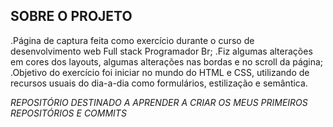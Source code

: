 SOBRE O PROJETO
------------------------------------------------------
.Página de captura feita como exercício durante o curso de desenvolvimento web Full stack Programador Br;
.Fiz algumas alterações em cores dos layouts, algumas alterações nas bordas e no scroll da página;
.Objetivo do exercício foi iniciar no mundo do HTML e CSS, utilizando de recursos usuais do dia-a-dia como
formulários, estilização e semântica.

*REPOSITÓRIO DESTINADO A APRENDER A CRIAR OS MEUS PRIMEIROS REPOSITÓRIOS E COMMITS*